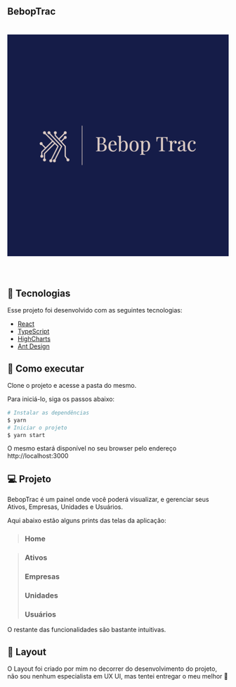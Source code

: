 <h2>
BebopTrac
</h2>

<h1 align="center">
    <img alt="bebop-trac" src=".github/logo.jpeg" />
</h1>

<br>

## 🧪 Tecnologias

Esse projeto foi desenvolvido com as seguintes tecnologias:

- [React](https://reactjs.org)
- [TypeScript](https://www.typescriptlang.org/)
- [HighCharts](https://www.highcharts.com)
- [Ant Design](https://ant.design)

## 🚀 Como executar

Clone o projeto e acesse a pasta do mesmo.

Para iniciá-lo, siga os passos abaixo:

```bash
# Instalar as dependências
$ yarn
# Iniciar o projeto
$ yarn start
```

O mesmo estará disponível no seu browser pelo endereço http://localhost:3000

## 💻 Projeto

BebopTrac é um painel onde você poderá visualizar, e gerenciar seus Ativos, Empresas, Unidades e Usuários.

Aqui abaixo estão alguns prints das telas da aplicação:

> ### Home

> ### Ativos
>
> ### Empresas
>
> ### Unidades
>
> ### Usuários

O restante das funcionalidades são bastante intuitivas.

## 🔖 Layout

O Layout foi criado por mim no decorrer do desenvolvimento do projeto, não sou nenhum especialista em UX UI, mas tentei entregar o meu melhor 🤯
